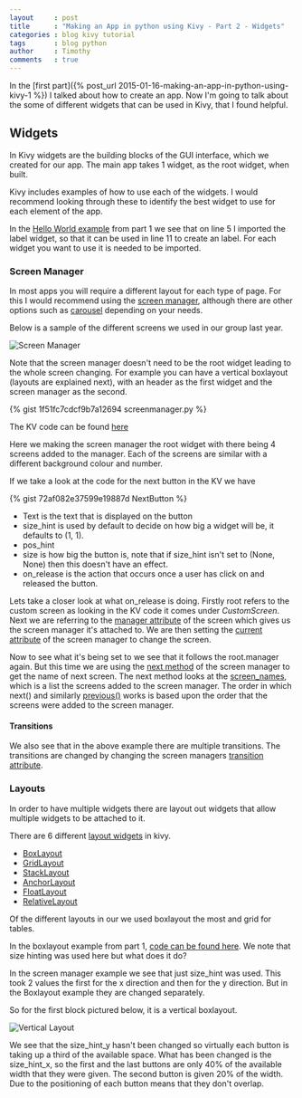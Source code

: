 ```yaml
---
layout     : post
title      : "Making an App in python using Kivy - Part 2 - Widgets"
categories : blog kivy tutorial
tags       : blog python
author     : Timothy
comments   : true
---
```


In the [first part]({% post_url 2015-01-16-making-an-app-in-python-using-kivy-1 %}) I talked about how to create an app.
Now I'm going to talk about the some of different widgets that can be used in Kivy, that I found helpful.

## Widgets

In Kivy widgets are the building blocks of the GUI interface, which we created for our app.
The main app takes 1 widget, as the root widget, when built.

Kivy includes examples of how to use each of the widgets.
I would recommend looking through these to identify the best widget to use for each element of the app.

In the [Hello World example](https://gist.github.com/timothyf1/75b20064a50e51651efa) from part 1 we see that on line 5 I imported the label widget, so that it can be used in line 11 to create an label.
For each widget you want to use it is needed to be imported.

### Screen Manager

In most apps you will require a different layout for each type of page.
For this I would recommend using the [screen manager](http://kivy.org/docs/api-kivy.uix.screenmanager.html),
although there are other options such as [carousel](http://kivy.org/docs/api-kivy.uix.carousel.html) depending on your needs.

Below is a sample of the different screens we used in our group last year.

![Screen Manager]({{site.baseurl}}/res/blog_pics/kivy-screen-manager.png)

Note that the screen manager doesn't need to be the root widget leading to the whole screen changing.
For example you can have a vertical boxlayout (layouts are explained next), with an header as the first widget and the screen manager as the second.

{% gist 1f51fc7cdcf9b7a12694 screenmanager.py %}

The KV code can be found [here](https://gist.github.com/timothyf1/1f51fc7cdcf9b7a12694#file-screenmanager-kv)

Here we making the screen manager the root widget with there being 4 screens added to the manager.
Each of the screens are similar with a different background colour and number.

If we take a look at the code for the next button in the KV we have

{% gist 72af082e37599e19887d NextButton %}

- Text is the text that is displayed on the button
- size_hint is used by default to decide on how big a widget will be, it defaults to (1, 1).
- pos_hint
- size is how big the button is, note that if size_hint isn't set to (None, None) then this doesn't have an effect.
- on_release is the action that occurs once a user has click on and released the button.

Lets take a closer look at what on_release is doing.
Firstly root refers to the custom screen as looking in the KV code it comes under _CustomScreen_.
Next we are referring to the [manager attribute](http://kivy.org/docs/api-kivy.uix.screenmanager.html#kivy.uix.screenmanager.Screen.manager) of the screen which gives us the screen manager it's attached to.
We are then setting the [current attribute](http://kivy.org/docs/api-kivy.uix.screenmanager.html#kivy.uix.screenmanager.ScreenManager.current) of the screen manager to change the screen.

Now to see what it's being set to we see that it follows the root.manager again.
But this time we are using the [next method](http://kivy.org/docs/api-kivy.uix.screenmanager.html#kivy.uix.screenmanager.ScreenManager.next) of the screen manager to get the name of next screen.
The next method looks at the [screen_names](http://kivy.org/docs/api-kivy.uix.screenmanager.html#kivy.uix.screenmanager.ScreenManager.screen_names), which is a list the screens added to the screen manager.
The order in which next() and similarly [previous()](http://kivy.org/docs/api-kivy.uix.screenmanager.html#kivy.uix.screenmanager.ScreenManager.previous) works is based upon the order that the screens were added to the screen manager.

#### Transitions

We also see that in the above example there are multiple transitions.
The transitions are changed by changing the screen managers [transition attribute](http://kivy.org/docs/api-kivy.uix.screenmanager.html#kivy.uix.screenmanager.ScreenManager.transition).

### Layouts

In order to have multiple widgets there are layout out widgets that allow multiple widgets to be attached to it.

There are 6 different [layout widgets](http://kivy.org/docs/guide/widgets.html#organize-with-layouts) in kivy.

- [BoxLayout](http://kivy.org/docs/api-kivy.uix.boxlayout.html)
- [GridLayout](http://kivy.org/docs/api-kivy.uix.gridlayout.html)
- [StackLayout](http://kivy.org/docs/api-kivy.uix.scatterlayout.html)
- [AnchorLayout](http://kivy.org/docs/api-kivy.uix.anchorlayout.html)
- [FloatLayout](http://kivy.org/docs/api-kivy.uix.floatlayout.html)
- [RelativeLayout](http://kivy.org/docs/api-kivy.uix.relativelayout.html)

Of the different layouts in our we used boxlayout the most and grid for tables.

In the boxlayout example from part 1, [code can be found here](https://gist.github.com/timothyf1/adeb2eaa141ac4314981).
We note that size hinting was used here but what does it do?

In the screen manager example we see that just size_hint was used.
This took 2 values the first for the x direction and then for the y direction.
But in the Boxlayout example they are changed separately.

So for the first block pictured below, it is a vertical boxlayout.

![Vertical Layout]({{site.baseurl}}/res/blog_pics/kivy-boxlayout-example-1.png)

We see that the size_hint_y hasn't been changed so virtually each button is taking up a third of the available space.
What has been changed is the size_hint_x, so the first and the last buttons are only 40% of the available width that they were given.
The second button is given 20% of the width.
Due to the positioning of each button means that they don't overlap.
